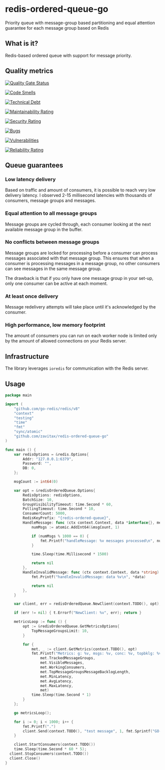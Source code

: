 # redis-ordered-queue-go
Priority queue with message-group based partitioning and equal attention guarantee for each message group based on Redis

## What is it?

Redis-based ordered queue with support for message priority.

## Quality metrics

[![Quality Gate Status](https://sonarcloud.io/api/project_badges/measure?project=zavitax_redis-ordered-queue-go&metric=alert_status)](https://sonarcloud.io/summary/new_code?id=zavitax_redis-ordered-queue-go)

[![Code Smells](https://sonarcloud.io/api/project_badges/measure?project=zavitax_redis-ordered-queue-go&metric=code_smells)](https://sonarcloud.io/summary/new_code?id=zavitax_redis-ordered-queue-go)

[![Technical Debt](https://sonarcloud.io/api/project_badges/measure?project=zavitax_redis-ordered-queue-go&metric=sqale_index)](https://sonarcloud.io/summary/new_code?id=zavitax_redis-ordered-queue-go)

[![Maintainability Rating](https://sonarcloud.io/api/project_badges/measure?project=zavitax_redis-ordered-queue-go&metric=sqale_rating)](https://sonarcloud.io/summary/new_code?id=zavitax_redis-ordered-queue-go)

[![Security Rating](https://sonarcloud.io/api/project_badges/measure?project=zavitax_redis-ordered-queue-go&metric=security_rating)](https://sonarcloud.io/summary/new_code?id=zavitax_redis-ordered-queue-go)

[![Bugs](https://sonarcloud.io/api/project_badges/measure?project=zavitax_redis-ordered-queue-go&metric=bugs)](https://sonarcloud.io/summary/new_code?id=zavitax_redis-ordered-queue-go)

[![Vulnerabilities](https://sonarcloud.io/api/project_badges/measure?project=zavitax_redis-ordered-queue-go&metric=vulnerabilities)](https://sonarcloud.io/summary/new_code?id=zavitax_redis-ordered-queue-go)

[![Reliability Rating](https://sonarcloud.io/api/project_badges/measure?project=zavitax_redis-ordered-queue-go&metric=reliability_rating)](https://sonarcloud.io/summary/new_code?id=zavitax_redis-ordered-queue-go)

## Queue guarantees

### Low latency delivery

Based on traffic and amount of consumers, it is possible to reach very low delivery latency. I observed 2-15 millisecond latencies with thousands of consumers, message groups and messages.

### Equal attention to all message groups

Message groups are cycled through, each consumer looking at the next available message group in the buffer.

### No conflicts between message groups

Message groups are locked for processing before a consumer can process messages associated with that message group. This ensures that when a consumer is processing messages in a message group, no other consumers can see messages in the same message group.

The drawback is that if you only have one message group in your set-up, only one consumer can be active at each moment.

### At least once delivery

Message redelivery attempts will take place until it's acknowledged by the consumer.

### High performance, low memory footprint

The amount of consumers you can run on each worker node is limited only by the amount of allowed connections on your Redis server.

## Infrastructure

The library leverages `ioredis` for communication with the Redis server.

## Usage

```go
package main

import (
	"github.com/go-redis/redis/v8"
	"context"
	"testing"
	"time"
	"fmt"
	"sync/atomic"
	"github.com/zavitax/redis-ordered-queue-go"
)

func main () {
	var redisOptions = &redis.Options{
		Addr: "127.0.0.1:6379",
		Password: "",
		DB: 0,
	};

	msgCount := int64(0)

	var opt = &redisOrderedQueue.Options{
		RedisOptions: redisOptions,
		BatchSize: 10,
		GroupVisibilityTimeout: time.Second * 60,
		PollingTimeout: time.Second * 10,
		ConsumerCount: 5000,
		RedisKeyPrefix: "{redis-ordered-queue}",
		HandleMessage: func (ctx context.Context, data *interface{}, meta *redisOrderedQueue.MessageMetadata) (error) {
			numMsgs := atomic.AddInt64(&msgCount, 1)

			if (numMsgs % 1000 == 0) {
				fmt.Printf("handleMessage: %v messages processed\n", numMsgs)
			}

			time.Sleep(time.Millisecond * 1500)

			return nil
		},
		HandleInvalidMessage: func (ctx context.Context, data *string) (error) {
			fmt.Printf("handleInvalidMessage: data %v\n", *data)

			return nil
		},
	}

	var client, err = redisOrderedQueue.NewClient(context.TODO(), opt);

	if (err != nil) { t.Errorf("NewClient: %v", err); return }

	metricsLoop := func () {
		opt := &redisOrderedQueue.GetMetricsOptions{
			TopMessageGroupsLimit: 10,
		}

		for {
			met, _ := client.GetMetrics(context.TODO(), opt)
			fmt.Printf("Metrics: g: %v, msgs: %v, conc: %v, topbklg: %v, min: %v, avg: %v, max: %v, %v\n",
				met.TrackedMessageGroups,
				met.VisibleMessages,
				met.WorkingConsumers,
				met.TopMessageGroupsMessageBacklogLength,
				met.MinLatency,
				met.AvgLatency,
				met.MaxLatency,
				met)
			time.Sleep(time.Second * 1)
		}
	};

	go metricsLoop();

	for i := 0; i < 1000; i++ {
		fmt.Printf(".")
		client.Send(context.TODO(), "test message", 1, fmt.Sprintf("GO-GROUP-%v", i));
	}

	client.StartConsumers(context.TODO())
	time.Sleep(time.Second * 60 * 5);
  client.StopConsumers(context.TODO())
  client.Close()
}
```
